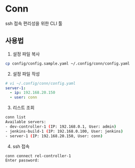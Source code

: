 # Conn

ssh 접속 편리성을 위한 CLI 툴

## 사용법

1. 설정 파일 복사

```sh
cp config/config.sample.yaml ~/.config/conn/config.yaml
```

2. 설정 파일 작성

```yaml
# vi ~/.config/conn/config.yaml
server-1:
  - ip: 192.168.20.150
  - user: conn
```

3. 리스트 조회

```sh
conn list
Available servers:
- dev-controller-1 (IP: 192.168.0.1, User: admin)
- jenkins-build-1 (IP: 192.168.0.100, User: jenkins)
- server-1 (IP: 192.168.20.150, User: conn)
```

4. ssh 접속

```sh
conn connect rel-controller-1
Enter password:
```

